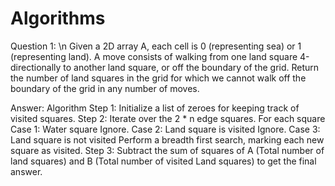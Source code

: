 # Algorithms

Question 1: \n
Given a 2D array A, each cell is 0 (representing sea) or 1 (representing land).
A move consists of walking from one land square 4-directionally to another land square, or off the boundary of the grid.
Return the number of land squares in the grid for which we cannot walk off the boundary of the grid in any number of moves.

Answer:
Algorithm 
Step 1: Initialize a list of zeroes for keeping track of visited squares.
Step 2: Iterate over the 2 * n edge squares. For each square 
  Case 1: Water square
    Ignore.
  Case 2: Land square is visited 
    Ignore.
  Case 3: Land square is not visited
    Perform a breadth first search, marking each new square as visited.
Step 3: Subtract the sum of squares of A (Total number of land squares) and B (Total number of visited Land squares) to get the final answer.
